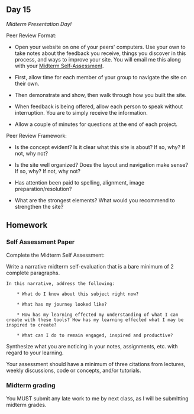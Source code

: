 ## Day 15

*Midterm Presentation Day!*

Peer Review Format:

* Open your website on one of your peers' computers. Use your own to take notes about the feedback you receive, things you discover in this process, and ways to improve your site. You will email me this along with your [Midterm Self-Assessment](https://github.com/IDMNYU/DM-UY-2193-A/blob/master/midtermselfassessment.md).

* First, allow time for each member of your group to navigate the site on their own.

* Then demonstrate and show, then walk through how you built the site.

* When feedback is being offered, allow each person to speak without interruption. You are to simply receive the information.

* Allow a couple of minutes for questions at the end of each project.

Peer Review Framework:

* Is the concept evident? Is it clear what this site is about? If so, why? If not, why not?

* Is the site well organized? Does the layout and navigation make sense? If so, why? If not, why not?

* Has attention been paid to spelling, alignment, image preparation/resolution?

* What are the strongest elements? What would you recommend to strengthen the site?

## Homework

### Self Assessment Paper

Complete the Midterm Self Assessment:

Write a narrative midterm self-evaluation that is a bare minimum of 2 complete paragraphs.


```
In this narrative, address the following:

    * What do I know about this subject right now?

    * What has my journey looked like?

    * How has my learning effected my understanding of what I can create with these tools? How has my learning effected what I may be inspired to create?

    * What can I do to remain engaged, inspired and productive?
```

Synthesize what you are noticing in your notes, assignments, etc. with regard to your learning.

Your assessment should have a minimum of three citations from lectures, weekly discussions, code or concepts, and/or tutorials.

### Midterm grading

You MUST submit any late work to me by next class, as I will be submitting midterm grades.
